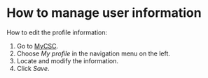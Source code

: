 # How to manage user information

How to edit the profile information:

1. Go to [MyCSC](http://my.csc.fi).
1. Choose _My profile_ in the navigation menu on the left.
1. Locate and modify the information.
1. Click _Save_.

